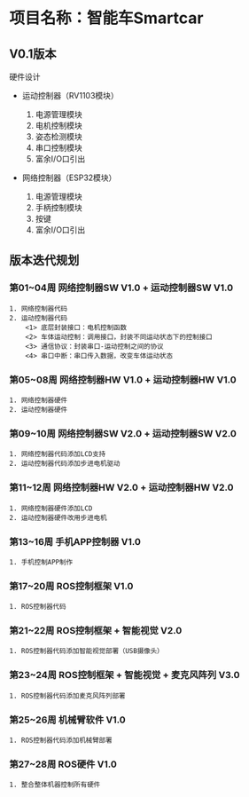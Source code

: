 # 项目名称：智能车Smartcar

## V0.1版本
硬件设计
* 运动控制器（RV1103模块）
    1. 电源管理模块
    2. 电机控制模块
    3. 姿态检测模块
    4. 串口控制模块
    5. 富余I/O口引出

* 网络控制器（ESP32模块）
    1. 电源管理模块
    2. 手柄控制模块
    3. 按键
    4. 富余I/O口引出


## 版本迭代规划
### 第01~04周   网络控制器SW V1.0 + 运动控制器SW V1.0
    1. 网络控制器代码
    2. 运动控制器代码
        <1> 底层封装接口：电机控制函数
        <2> 车体运动控制：调用接口，封装不同运动状态下的控制接口
        <3> 通信协议：封装串口-运动控制之间的协议
        <4> 串口中断：串口传入数据，改变车体运动状态

### 第05~08周   网络控制器HW V1.0 + 运动控制器HW V1.0
    1. 网络控制器硬件
    2. 运动控制器硬件

### 第09~10周   网络控制器SW V2.0 + 运动控制器SW V2.0
    1. 网络控制器代码添加LCD支持
    2. 运动控制器代码添加步进电机驱动

### 第11~12周   网络控制器HW V2.0 + 运动控制器HW V2.0
    1. 网络控制器硬件添加LCD
    2. 运动控制器硬件改用步进电机

### 第13~16周   手机APP控制器 V1.0
    1. 手机控制APP制作

### 第17~20周   ROS控制框架 V1.0
    1. ROS控制器代码

### 第21~22周   ROS控制框架 + 智能视觉 V2.0
    1. ROS控制器代码添加智能视觉部署（USB摄像头）

### 第23~24周   ROS控制框架 + 智能视觉 + 麦克风阵列 V3.0
    1. ROS控制器代码添加麦克风阵列部署

### 第25~26周   机械臂软件 V1.0
    1. ROS控制器代码添加机械臂部署

### 第27~28周   ROS硬件 V1.0
    1. 整合整体机器控制所有硬件